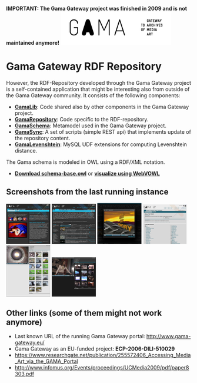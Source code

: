 **IMPORTANT: The Gama Gateway project was finished in 2009 and is not maintained anymore!**
![Gama Gateway logo](gama-gateway-logo.png)

# Gama Gateway RDF Repository 

However, the RDF-Repository developed through the Gama Gateway project is a self-contained application that might be interesting also from outside of the Gama Gateway community.
It consists of the following components:
 * [**GamaLib**](GamaLib/): Code shared also by other components in the Gama Gateway project.
 * [**GamaRepository**](GamaRepository/): Code specific to the RDF-repository.
 * [**GamaSchema**](GamaSchema/): Metamodel used in the Gama Gateway project.
 * [**GamaSync**](GamaSync/): A set of scripts (simple REST api) that implements update of the repository content.
 * [**GamaLevenshtein**](GamaLevenshtein/): MySQL UDF extensions for computing Levenshtein distance.

The Gama schema is modeled in OWL using a RDF/XML notation.
* [**Download schema-base.owl**](https://raw.githubusercontent.com/vsimko/gama-gateway/master/GamaSchema/schema-base.owl)
  or
  [**visualize using WebVOWL**](http://visualdataweb.de/webvowl/#iri=https://raw.githubusercontent.com/vsimko/gama-gateway/master/GamaSchema/schema-base.owl)

## Screenshots from the last running instance
<img src="screenshots/GamaScreenshot01.png" width="120">
<img src="screenshots/GamaScreenshot02.png" width="120">
<img src="screenshots/GamaScreenshot03.png" width="120">
<img src="screenshots/GamaScreenshot04.png" width="120">
<img src="screenshots/GamaScreenshot05.png" width="120">
<img src="screenshots/GamaScreenshot06.png" width="120">


## Other links (some of them might not work anymore)
* Last known URL of the running Gama Gateway portal: http://www.gama-gateway.eu/
* Gama Gateway as an EU-funded project: **ECP-2006-DILI-510029**
* https://www.researchgate.net/publication/255572406_Accessing_Media_Art_via_the_GAMA_Portal
* http://www.infomus.org/Events/proceedings/UCMedia2009/pdf/paper8303.pdf
